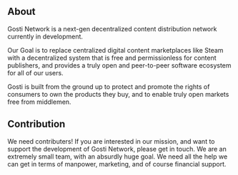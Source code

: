 ## About
Gosti Network is a next-gen decentralized content distribution network currently in development.

Our Goal is to replace centralized digital content marketplaces like Steam with a decentralized system that is free and permissionless for content publishers, and provides a truly open and peer-to-peer software ecosystem for all of our users.

Gosti is built from the ground up to protect and promote the rights of consumers to own the products they buy, and to enable truly open markets free from middlemen.

## Contribution
We need contributers! If you are interested in our mission, and want to support the development of Gosti Network, please get in touch. We are an extremely small team, with an absurdly huge goal. We need all the help we can get in terms of manpower, marketing, and of course financial support.

<!--

**Here are some ideas to get you started:**

🙋‍♀️ A short introduction - what is your organization all about?
🌈 Contribution guidelines - how can the community get involved?
👩‍💻 Useful resources - where can the community find your docs? Is there anything else the community should know?
🍿 Fun facts - what does your team eat for breakfast?
🧙 Remember, you can do mighty things with the power of [Markdown](https://docs.github.com/github/writing-on-github/getting-started-with-writing-and-formatting-on-github/basic-writing-and-formatting-syntax)
-->
